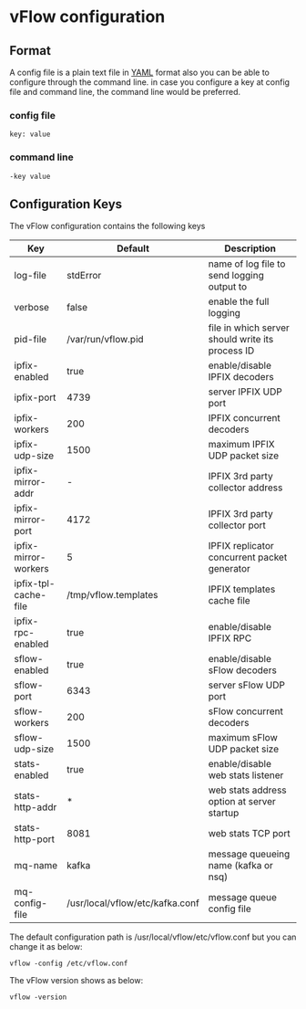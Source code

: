 # vFlow configuration

## Format

A config file is a plain text file in [YAML](https://en.wikipedia.org/wiki/YAML) format also you can be able to configure
 through the command line. in case you configure a key at config file and command line, the command line would be preferred.

### config file
```
key: value
```
### command line
```
-key value
```
## Configuration Keys
The vFlow configuration contains the following keys

|Key                  | Default                        | Description                                      |
|---------------------| -------------------------------|--------------------------------------------------|
|log-file             | stdError                       | name of log file to send logging output to       |
|verbose              | false                          | enable the full logging                          |
|pid-file             | /var/run/vflow.pid             | file in which server should write its process ID |
|ipfix-enabled        | true                           | enable/disable IPFIX decoders                    |
|ipfix-port           | 4739                           | server IPFIX UDP port                            |
|ipfix-workers        | 200                            | IPFIX concurrent decoders                        |
|ipfix-udp-size       | 1500                           | maximum IPFIX UDP packet size                    |
|ipfix-mirror-addr    | -                              | IPFIX 3rd party collector address                |
|ipfix-mirror-port    | 4172                           | IPFIX 3rd party collector port                   |
|ipfix-mirror-workers | 5                              | IPFIX replicator concurrent packet generator     |
|ipfix-tpl-cache-file | /tmp/vflow.templates           | IPFIX templates cache file                       |
|ipfix-rpc-enabled    | true                           | enable/disable IPFIX RPC                         |
|sflow-enabled        | true                           | enable/disable sFlow decoders                    |
|sflow-port           | 6343                           | server sFlow UDP port                            |
|sflow-workers        | 200                            | sFlow concurrent decoders                        |
|sflow-udp-size       | 1500                           | maximum sFlow UDP packet size                    |
|stats-enabled        | true                           | enable/disable web stats listener                |
|stats-http-addr      | *                              | web stats address option at server startup       |
|stats-http-port      | 8081                           | web stats TCP port                               |
|mq-name              | kafka                          | message queueing name (kafka or nsq)             |
|mq-config-file       | /usr/local/vflow/etc/kafka.conf| message queue config file                        |

The default configuration path is /usr/local/vflow/etc/vflow.conf but you can change it as below:
```
vflow -config /etc/vflow.conf
```
The vFlow version shows as below:
```
vflow -version
```
